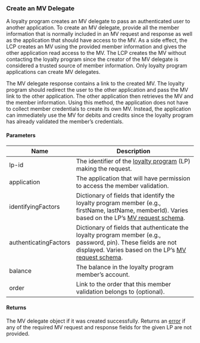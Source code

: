 ### Create an MV Delegate

A loyalty program creates an MV delegate to pass an authenticated user to another application. To create an MV delegate, provide all the member information that is normally included in an MV request and response as well as the application that should have access to the MV. As a side effect, the LCP creates an MV using the provided member information and gives the other application read access to the MV. The LCP creates the MV without contacting the loyalty program since the creator of the MV delegate is considered a trusted source of member information. Only loyalty program applications can create MV delegates.

The MV delegate response contains a link to the created MV. The loyalty program should redirect the user to the other application and pass the MV link to the other application. The other application then retrieves the MV and the member information. Using this method, the application does not have to collect member credentials to create its own MV. Instead, the application can immediately use the MV for debits and credits since the loyalty program has already validated the member’s credentials.

#### Parameters

<table>
    <thead>
        <tr>
            <th>Name</th>
            <th>Description</th>
        </tr>
    </thead>
    <tbody>
        <tr>
            <td>lp-id</td>
            <td>The identifier of the <a href="#loyalty-programs">loyalty program</a> (LP) making the request.</td>
        </tr>
        <tr>
            <td>application</td>
            <td>The application that will have permission to access the member validation.</td>
        </tr>
        <tr>
            <td>identifyingFactors</td>
            <td>Dictionary of fields that identify the loyalty program member (e.g., firstName, lastName, memberId). Varies based on the LP’s <a href="#mv-request-schema">MV request schema</a>.</td>
        </tr>
        <tr>
            <td>authenticatingFactors</td>
            <td>Dictionary of fields that authenticate the loyalty program member (e.g., password, pin). These fields are not displayed. Varies based on the LP’s <a href="#mv-request-schema">MV request schema</a>.</td>
        </tr>
        <tr>
            <td>balance</td>
            <td>The balance in the loyalty program member’s account.</td>
        </tr>
        <tr>
            <td>order</td>
            <td>Link to the order that this member validation belongs to (optional).</td>
        </tr>
    </tbody>
</table>

#### Returns

The MV delegate object if it was created successfully. Returns an [error](./?doc=reference-manual#errors) if any of the required MV request and response fields for the given LP are not provided.


















